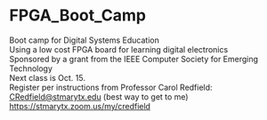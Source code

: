 # FPGA_Boot_Camp  
Boot camp for Digital Systems Education  
Using a low cost FPGA board for learning digital electronics  
Sponsored by a grant from the IEEE Computer Society for Emerging Technology  
Next class is Oct. 15.   
Register per instructions from Professor Carol Redfield:  
CRedfield@stmarytx.edu (best way to get to me)  
https://stmarytx.zoom.us/my/credfield  
